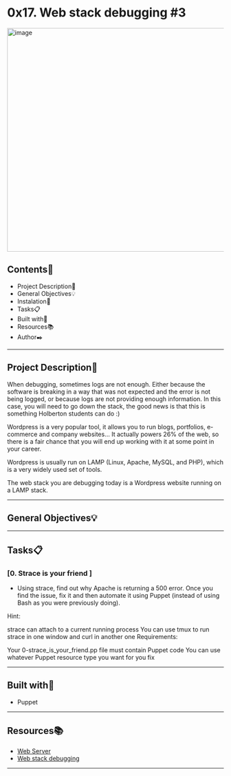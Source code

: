 # 0x17. Web stack debugging #3
 
<img width="520"  alt="image"  src="https://www.google.com/url?sa=i&url=https%3A%2F%2Ftenor.com%2Fsearch%2Fdebugging-gifs&psig=AOvVaw1k7NN2NHZZlzfnd5AGmvNg&ust=1683673006798000&source=images&cd=vfe&ved=0CBEQjRxqFwoTCPD--YHp5v4CFQAAAAAdAAAAABAE">
 
## Contents:open_file_folder:
 
- Project Description:newspaper:
- General Objectives:bulb:
- Instalation:wrench:
- Tasks:clipboard:
- Built with:hammer:
- Resources:books:
- Author:black_nib:
 
---
 
## Project Description:newspaper:
 
When debugging, sometimes logs are not enough. Either because the software is breaking in a way that was not expected and the error is not being logged, or because logs are not providing enough information. In this case, you will need to go down the stack, the good news is that this is something Holberton students can do :)

Wordpress is a very popular tool, it allows you to run blogs, portfolios, e-commerce and company websites… It actually powers 26% of the web, so there is a fair chance that you will end up working with it at some point in your career.

Wordpress is usually run on LAMP (Linux, Apache, MySQL, and PHP), which is a very widely used set of tools.

The web stack you are debugging today is a Wordpress website running on a LAMP stack.
 
---
 
## General Objectives:bulb:
---
 
## Tasks:clipboard:
 
### [0. Strace is your friend ]
* Using strace, find out why Apache is returning a 500 error. Once you find the issue, fix it and then automate it using Puppet (instead of using Bash as you were previously doing).

Hint:

strace can attach to a current running process
You can use tmux to run strace in one window and curl in another one
Requirements:

Your 0-strace_is_your_friend.pp file must contain Puppet code
You can use whatever Puppet resource type you want for you fix

---

## Built with:hammer:

* Puppet
 
---
 
## Resources:books:
 

* [Web Server](https://intranet.hbtn.io/concepts/17)
* [Web stack debugging](https://intranet.hbtn.io/concepts/68)
 
---

